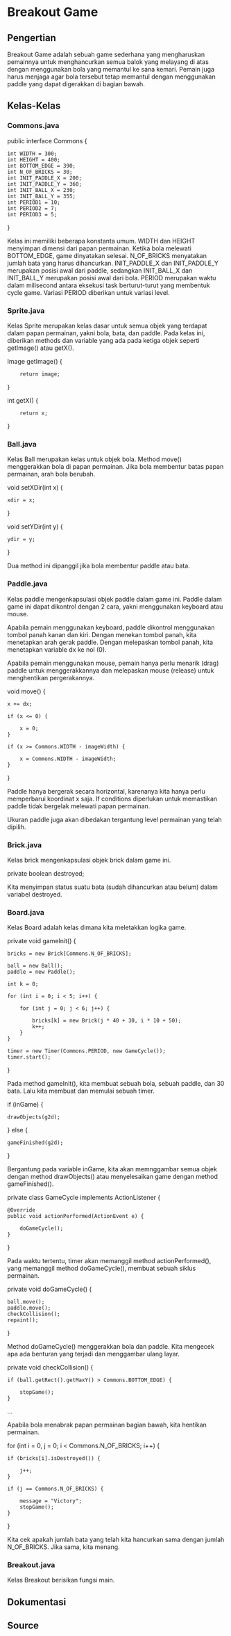 # Breakout Game

## Pengertian

Breakout Game adalah sebuah game sederhana yang mengharuskan pemainnya untuk menghancurkan semua balok yang melayang di atas dengan menggunakan bola yang memantul ke sana kemari. Pemain juga harus menjaga agar bola tersebut tetap memantul dengan menggunakan paddle yang dapat digerakkan di bagian bawah.

## Kelas-Kelas

### Commons.java

public interface Commons {

    int WIDTH = 300;
    int HEIGHT = 400;
    int BOTTOM_EDGE = 390;
    int N_OF_BRICKS = 30;
    int INIT_PADDLE_X = 200;
    int INIT_PADDLE_Y = 360;
    int INIT_BALL_X = 230;
    int INIT_BALL_Y = 355;
    int PERIOD1 = 10;
    int PERIOD2 = 7;
    int PERIOD3 = 5;
}

Kelas ini memiliki beberapa konstanta umum. WIDTH dan HEIGHT menyimpan dimensi dari papan permainan. Ketika bola melewati BOTTOM_EDGE, game dinyatakan selesai. N_OF_BRICKS menyatakan jumlah bata yang harus dihancurkan. INIT_PADDLE_X dan INIT_PADDLE_Y merupakan posisi awal dari paddle, sedangkan INIT_BALL_X dan INIT_BALL_Y merupakan posisi awal dari bola. PERIOD merupakan waktu dalam milisecond antara eksekusi task berturut-turut yang membentuk cycle game. Variasi PERIOD diberikan untuk variasi level. 

### Sprite.java

Kelas Sprite merupakan kelas dasar untuk semua objek yang terdapat dalam papan permainan, yakni bola, bata, dan paddle. Pada kelas ini, diberikan methods dan variable yang ada pada ketiga objek seperti getImage() atau getX().

Image getImage() {

        return image;
}

int getX() {

        return x;
}

### Ball.java

Kelas Ball merupakan kelas untuk objek bola. Method move() menggerakkan bola di papan permainan. Jika bola membentur batas papan permainan, arah bola berubah.

void setXDir(int x) {

    xdir = x;
}

void setYDir(int y) {

    ydir = y;
}

Dua method ini dipanggil jika bola membentur paddle atau bata.

### Paddle.java

Kelas paddle mengenkapsulasi objek paddle dalam game ini. Paddle dalam game ini dapat dikontrol dengan 2 cara, yakni menggunakan keyboard atau mouse.

Apabila pemain menggunakan keyboard, paddle dikontrol menggunakan tombol panah kanan dan kiri. Dengan menekan tombol panah, kita menetapkan arah gerak paddle. Dengan melepaskan tombol panah, kita menetapkan variable dx ke nol (0). 

Apabila pemain menggunakan mouse, pemain hanya perlu menarik (drag) paddle untuk menggerakkannya dan melepaskan mouse (release) untuk menghentikan pergerakannya.

void move() {

    x += dx;

    if (x <= 0) {

        x = 0;
    }

    if (x >= Commons.WIDTH - imageWidth) {

        x = Commons.WIDTH - imageWidth;
    }
}

Paddle hanya bergerak secara horizontal, karenanya kita hanya perlu memperbarui koordinat x saja. If conditions diperlukan untuk memastikan paddle tidak bergelak melewati papan permainan.

Ukuran paddle juga akan dibedakan tergantung level permainan yang telah dipilih.

### Brick.java

Kelas brick mengenkapsulasi objek brick dalam game ini.

private boolean destroyed;

Kita menyimpan status suatu bata (sudah dihancurkan atau belum) dalam variabel destroyed.

### Board.java

Kelas Board adalah kelas dimana kita meletakkan logika game. 

private void gameInit() {

    bricks = new Brick[Commons.N_OF_BRICKS];

    ball = new Ball();
    paddle = new Paddle();

    int k = 0;

    for (int i = 0; i < 5; i++) {

        for (int j = 0; j < 6; j++) {

            bricks[k] = new Brick(j * 40 + 30, i * 10 + 50);
            k++;
        }
    }

    timer = new Timer(Commons.PERIOD, new GameCycle());
    timer.start();
}

Pada method gameInit(), kita membuat sebuah bola, sebuah paddle, dan 30 bata. Lalu kita membuat dan memulai sebuah timer.

if (inGame) {

    drawObjects(g2d);
} else {

    gameFinished(g2d);
}

Bergantung pada variable inGame, kita akan memnggambar semua objek dengan method drawObjects() atau menyelesaikan game dengan method gameFinished().

private class GameCycle implements ActionListener {

    @Override
    public void actionPerformed(ActionEvent e) {

        doGameCycle();
    }
}

Pada waktu tertentu, timer akan memanggil method actionPerformed(), yang memanggil method doGameCycle(), membuat sebuah siklus permainan.

private void doGameCycle() {

    ball.move();
    paddle.move();
    checkCollision();
    repaint();
}

Method doGameCycle() menggerakkan bola dan paddle. Kita mengecek apa ada benturan yang terjadi dan menggambar ulang layar.

private void checkCollision() {

    if (ball.getRect().getMaxY() > Commons.BOTTOM_EDGE) {

        stopGame();
    }
...

Apabila bola menabrak papan permainan bagian bawah, kita hentikan permainan.

for (int i = 0, j = 0; i < Commons.N_OF_BRICKS; i++) {

    if (bricks[i].isDestroyed()) {

        j++;
    }

    if (j == Commons.N_OF_BRICKS) {

        message = "Victory";
        stopGame();
    }
}

Kita cek apakah jumlah bata yang telah kita hancurkan sama dengan jumlah N_OF_BRICKS. Jika sama, kita menang.

### Breakout.java

Kelas Breakout berisikan fungsi main. 

## Dokumentasi


## Source

[1]: http://zetcode.com/javagames/breakout/

